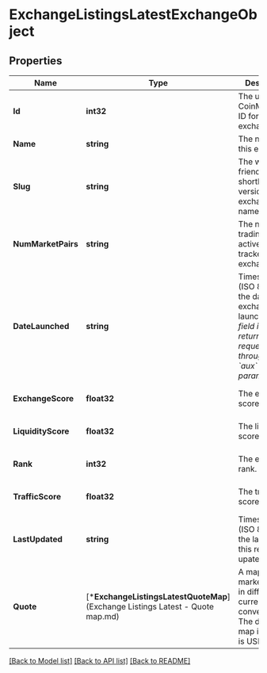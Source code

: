 # ExchangeListingsLatestExchangeObject

## Properties
Name | Type | Description | Notes
------------ | ------------- | ------------- | -------------
**Id** | **int32** | The unique CoinMarketCap ID for this exchange. | [default to null]
**Name** | **string** | The name of this exchange. | [default to null]
**Slug** | **string** | The web URL friendly shorthand version of this exchange name. | [default to null]
**NumMarketPairs** | **string** | The number of trading pairs actively tracked on this exchange. | [optional] [default to null]
**DateLaunched** | **string** | Timestamp (ISO 8601) of the date this exchange launched. *This field is only returned if requested through the &#x60;aux&#x60; request parameter.* | [optional] [default to null]
**ExchangeScore** | **float32** | The exchange score. | [optional] [default to null]
**LiquidityScore** | **float32** | The liquidity score. | [optional] [default to null]
**Rank** | **int32** | The exchange rank. | [optional] [default to null]
**TrafficScore** | **float32** | The traffic score. | [optional] [default to null]
**LastUpdated** | **string** | Timestamp (ISO 8601) of the last time this record was upated. | [default to null]
**Quote** | [***ExchangeListingsLatestQuoteMap**](Exchange Listings Latest - Quote map.md) | A map of market quotes in different currency conversions. The default map included is USD. | [default to null]

[[Back to Model list]](../README.md#documentation-for-models) [[Back to API list]](../README.md#documentation-for-api-endpoints) [[Back to README]](../README.md)


